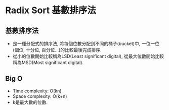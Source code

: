 # Radix Sort 基數排序法

## 基數排序法
* 是一種分配式的排序法, 將每個位數分配到不同的桶子(bucket)中, 一位一位(個位, 十分位, 百分位...)的比較最後完成排序.
* 從小的位數開始比較稱為LSD(Least significant digital), 從最大位數開始比較稱為MSD(Most significant digital). 

## Big O
* Time complexity: O(kn)
* Space complexity: O(k+n)
* k是最大數的位數.